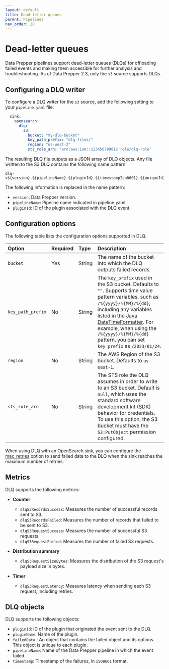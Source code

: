 ```yaml
---
layout: default
title: Dead-letter queues 
parent: Pipelines
nav_order: 20
---
```


# Dead-letter queues

Data Prepper pipelines support dead-letter queues (DLQs) for offloading failed events and making them accessible for further analysis and troubleshooting. As of Data Prepper 2.3, only the `s3` source supports DLQs.

## Configuring a DLQ writer

To configure a DLQ writer for the `s3` source, add the following setting to your `pipeline.yaml` file:

```yaml
  sink:
    opensearch:
      dlq:
        s3:
          bucket: "my-dlq-bucket"
          key_path_prefix: "dlq-files/"
          region: "us-west-2"
          sts_role_arn: "arn:aws:iam::123456789012:role/dlq-role"
```

The resulting DLQ file outputs as a JSON array of DLQ objects. Any file written to the S3 DLQ contains the following name pattern:

```
dlq-v${version}-${pipelineName}-${pluginId}-${timestampIso8601}-${uniqueId}
```

The following information is replaced in the name pattern:

- `version`: Data Prepper version.
- `pipelineName`: Pipeline name indicated in pipeline.yaml.
- `pluginId`: ID of the plugin associated with the DLQ event.

## Configuration options

The following table lists the configuration options supported in DLQ.

Option | Required | Type | Description
:--- | :--- | :--- | :---
`bucket` | Yes | String | The name of the bucket into which the DLQ outputs failed records.
`key_path_prefix` | No | String | The `key_prefix` used in the S3 bucket. Defaults to `""`. Supports time value pattern variables, such as `/%{yyyy}/%{MM}/%{dd}`, including any variables listed in the [Java DateTimeFormatter](https://docs.oracle.com/javase/8/docs/api/java/time/format/DateTimeFormatter.html). For example, when using the `/%{yyyy}/%{MM}/%{dd}` pattern, you can set `key_prefix` as `/2023/01/24`.
`region` | No | String | The AWS Region of the S3 bucket. Defaults to `us-east-1`.
`sts_role_arn` | No | String | The STS role the DLQ assumes in order to write to an S3 bucket. Default is `null`, which uses the standard software development kit (SDK) behavior for credentials. To use this option, the S3 bucket must have the `S3:PutObject` permission configured.

When using DLQ with an OpenSearch sink, you can configure the [max_retries]({{site.url}}{{site.baseurl}}/data-prepper/pipelines/configuration/sinks/opensearch/#configure-max_retries) option to send failed data to the DLQ when the sink reaches the maximum number of retries.

## Metrics

DLQ supports the following metrics:

- **Counter**
    - `dlqS3RecordsSuccess`: Measures the number of successful records sent to S3.
    - `dlqS3RecordsFailed`: Measures the number of records that failed to be sent to S3.
    - `dlqS3RequestSuccess`: Measures the number of successful S3 requests.
    - `dlqS3RequestFailed`: Measures the number of failed S3 requests.

- **Distribution summary**
    - `dlqS3RequestSizeBytes`: Measures the distribution of the S3 request's payload size in bytes.

- **Timer**
    - `dlqS3RequestLatency`: Measures latency when sending each S3 request, including retries.

## DLQ objects

DLQ supports the following objects:

- `pluginId`: ID of the plugin that originated the event sent to the DLQ.
- `pluginName`: Name of the plugin.
- `failedData` : An object that contains the failed object and its options. This object is unique to each plugin.
- `pipelineName`: Name of the Data Prepper pipeline in which the event failed.
- `timestamp`: Timestamp of the failures, in `ISO8601` format.
